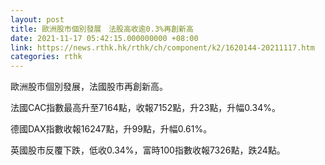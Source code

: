 ```yaml
---
layout: post
title: 歐洲股市個別發展　法股高收逾0.3%再創新高
date: 2021-11-17 05:42:15.000000000 +08:00
link: https://news.rthk.hk/rthk/ch/component/k2/1620144-20211117.htm
categories: rthk
---
```


歐洲股市個別發展，法國股市再創新高。

法國CAC指數最高升至7164點，收報7152點，升23點，升幅0.34%。

德國DAX指數收報16247點，升99點，升幅0.61%。

英國股市反覆下跌，低收0.34%，富時100指數收報7326點，跌24點。
